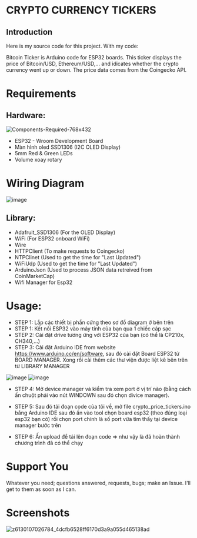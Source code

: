 # CRYPTO CURRENCY TICKERS

## Introduction

Here is my source code for this project. With my code:
<p>
Bitcoin Ticker is Arduino code for ESP32 boards. This ticker displays the price of Bitcoin/USD, Ethereum/USD,... and idicates whether the crypto currency went up or down. The price data comes from the Coingecko API.

# Requirements
## Hardware:

![Components-Required-768x432](https://github.com/user-attachments/assets/e9a152f1-a4ec-4885-b548-0d71d6c21139)


 - ESP32 - Wroom Development Board
 - Màn hình oled SSD1306 (I2C OLED Display)
 - 5mm Red & Green LEDs
 - Volume xoay rotary
   
# Wiring Diagram

![image](https://github.com/user-attachments/assets/4b20a8dd-c46c-48e2-bfa2-429b2fef8cb2)

## Library:
 - Adafruit_SSD1306 (For the OLED Display)
 - WiFi (For ESP32 onboard WiFi)
 - Wire
 - HTTPClient (To make requests to Coingecko)
 - NTPClinet (Used to get the time for "Last Updated")
 - WiFiUdp (Used to get the time for "Last Updated")
 - ArduinoJson (Used to process JSON data retreived from CoinMarketCap)
 - Wifi Manager for Esp32

# Usage:
 - STEP 1: Lắp các thiết bị phần cứng theo sơ đồ diagram ở bên trên
 - STEP 1: Kết nối ESP32 vào máy tính của bạn qua 1 chiếc cáp sạc
 - STEP 2: Cài đặt drive tương ứng với ESP32 của bạn (có thể là CP210x, CH340,...)
 - STEP 3: Cài đặt Arduino IDE from website https://www.arduino.cc/en/software, sau đó cài đặt Board ESP32 từ BOARD MANAGER. Xong rồi cài thêm các thư viện được liệt kê bên trên từ LIBRARY MANAGER
   
![image](https://github.com/user-attachments/assets/15a506d2-a7bf-41f9-990d-bb82d9b5d6ce)
![image](https://github.com/user-attachments/assets/f61d31a9-ab18-4601-a67f-a017a1f02ea9)

 - STEP 4: Mở device manager và kiểm tra xem port ở vị trí nào (bằng cách ấn chuột phải vào nút WINDOWN sau đó chọn divice manager).
 
 - STEP 5: Sau đó tải đoạn code của tôi về, mở file crypto_price_tickers.ino bằng Arduino IDE sau đó ấn vào tool chọn board esp32 (theo đúng loại esp32 bạn có) rồi chọn port chính là số port vừa tìm thấy tại device manager bước trên
 - STEP 6: Ấn upload để tải lên đoạn code => như vậy là đã hoàn thành chương trình đã có thể chạy
# Support You
Whatever you need; questions answered, requests, bugs; make an Issue. I'll get to them as soon as I can.


# Screenshots

![z6130107026784_4dcfb6528ff6170d3a9a055d465138ad](https://github.com/user-attachments/assets/6cec0fb6-0b0e-4ebc-ba9d-65f981e8a87c)
